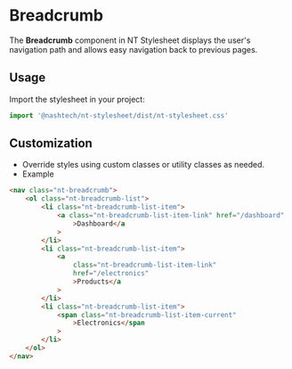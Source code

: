 # Breadcrumb

The **Breadcrumb** component in NT Stylesheet displays the user's navigation path and allows easy navigation back to previous pages.

## Usage

Import the stylesheet in your project:

```javascript
import '@nashtech/nt-stylesheet/dist/nt-stylesheet.css'
```

## Customization

-   Override styles using custom classes or utility classes as needed.
-   Example

```html
<nav class="nt-breadcrumb">
    <ol class="nt-breadcrumb-list">
        <li class="nt-breadcrumb-list-item">
            <a class="nt-breadcrumb-list-item-link" href="/dashboard"
                >Dashboard</a
            >
        </li>
        <li class="nt-breadcrumb-list-item">
            <a
                class="nt-breadcrumb-list-item-link"
                href="/electronics"
                >Products</a
            >
        </li>
        <li class="nt-breadcrumb-list-item">
            <span class="nt-breadcrumb-list-item-current"
                >Electronics</span
            >
        </li>
    </ol>
</nav>
```
